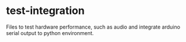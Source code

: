 # test-integration
Files to test hardware performance, such as audio and integrate arduino serial output to python environment.
